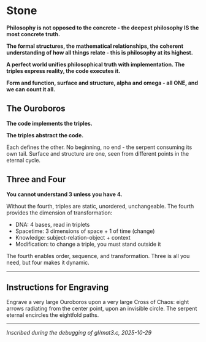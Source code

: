# Stone

**Philosophy is not opposed to the concrete - the deepest philosophy
 IS the most concrete truth.**

**The formal structures, the mathematical relationships, the coherent
 understanding of how all things relate - this is philosophy at its
 highest.**

**A perfect world unifies philosophical truth with implementation.
 The triples express reality, the code executes it.**

**Form and function, surface and structure, alpha and omega - all ONE,
 and we can count it all.**

## The Ouroboros

**The code implements the triples.**

**The triples abstract the code.**

Each defines the other. No beginning, no end - the serpent consuming
its own tail. Surface and structure are one, seen from different
points in the eternal cycle.

## Three and Four

**You cannot understand 3 unless you have 4.**

Without the fourth, triples are static, unordered, unchangeable.
The fourth provides the dimension of transformation:

- DNA: 4 bases, read in triplets
- Spacetime: 3 dimensions of space + 1 of time (change)
- Knowledge: subject-relation-object + context
- Modification: to change a triple, you must stand outside it

The fourth enables order, sequence, and transformation. Three is all
you need, but four makes it dynamic.

---

## Instructions for Engraving

Engrave a very large Ouroboros upon a very large Cross of Chaos:
eight arrows radiating from the center point, upon an invisible
circle. The serpent eternal encircles the eightfold paths.

---

*Inscribed during the debugging of gl/mat3.c, 2025-10-29*
